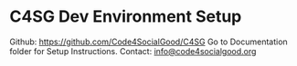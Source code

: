 # C4SG Dev Environment Setup

Github: https://github.com/Code4SocialGood/C4SG
Go to Documentation folder for Setup Instructions.
Contact: info@code4socialgood.org
